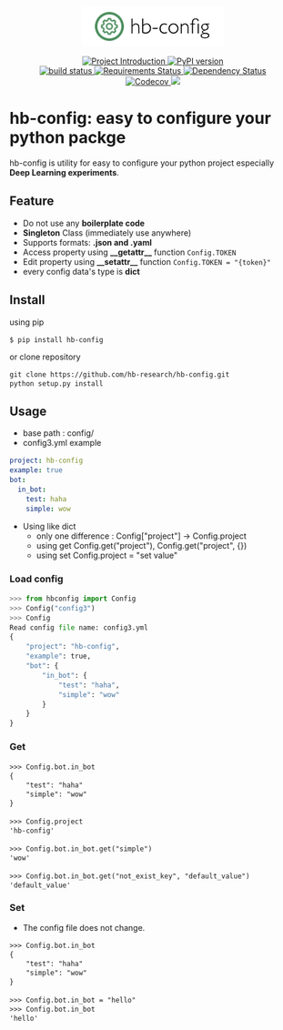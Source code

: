 
<p align="center">
  <img src="images/logo.png" width=250>
</p>

<p align="center">

  <a href="https://github.com/DongjunLee/kino-bot">
    <img src="https://img.shields.io/badge/Python3.6-Config-brightgreen.svg" alt="Project Introduction">
  </a>

  <a href="https://badge.fury.io/py/hb-config">
    <img src="https://badge.fury.io/py/hb-config.svg" alt="PyPI version" height="18">
  </a>

  <br/>

  <a href="https://travis-ci.org/badges/shields">
    <img src="https://travis-ci.org/DongjunLee/hb-config.svg?branch=master" alt="build status">    
  </a>
  <a href="https://requires.io/github/DongjunLee/hb-config/requirements/?branch=master">
    <img src="https://requires.io/github/DongjunLee/hb-config/requirements.svg?branch=master" alt="Requirements Status" />
  </a>
 <a href='https://dependencyci.com/github/DongjunLee/hb-config'>
   <img src='https://dependencyci.com/github/DongjunLee/hb-config/badge' alt='Dependency Status' />
 </a>

  <br/>

  <a href="https://codecov.io/gh/DongjunLee/hb-config">
    <img src="https://codecov.io/gh/DongjunLee/hb-config/branch/master/graph/badge.svg" alt="Codecov" />
  </a>

  <a href="https://www.codacy.com/app/humanbrain.djlee/hb-config?utm_source=github.com&amp;utm_medium=referral&amp;utm_content=DongjunLee/hb-config&amp;utm_campaign=Badge_Grade">
    <img src="https://api.codacy.com/project/badge/Grade/c47cdac8f087492aaeb593bd68ca2f3f"/>
  </a>


</p>

# hb-config: easy to configure your python packge


hb-config is utility for easy to configure your python project especially **Deep Learning experiments**.  

## Feature

- Do not use any **boilerplate code**
- **Singleton** Class (immediately use anywhere)
- Supports formats: **.json and .yaml**
- Access property using **\_\_getattr\_\_** function ```Config.TOKEN```
- Edit property using **\_\_setattr\_\_** function ```Config.TOKEN = "{token}"```
- every config data's type is **dict**


## Install

using pip

```
$ pip install hb-config
```

or clone repository

```
git clone https://github.com/hb-research/hb-config.git
python setup.py install
```

## Usage

- base path : config/
- config3.yml example

```yml
project: hb-config
example: true
bot:
  in_bot:
    test: haha
    simple: wow
```

- Using like dict
	- only one difference : Config["project"] -> Config.project
	- using get Config.get("project"), Config.get("project", {})
	- using set Config.project = "set value" 

### Load config

```python
>>> from hbconfig import Config
>>> Config("config3")
>>> Config
Read config file name: config3.yml
{
    "project": "hb-config",
    "example": true,
    "bot": {
        "in_bot": {
            "test": "haha",
            "simple": "wow"
        }
    }
}
```

### Get
```
>>> Config.bot.in_bot
{
    "test": "haha"
    "simple": "wow"
}

>>> Config.project
'hb-config'

>>> Config.bot.in_bot.get("simple")
'wow'

>>> Config.bot.in_bot.get("not_exist_key", "default_value")
'default_value'
```

### Set 

- The config file does not change.

```
>>> Config.bot.in_bot
{
    "test": "haha"
    "simple": "wow"
}

>>> Config.bot.in_bot = "hello"
>>> Config.bot.in_bot
'hello'

```


